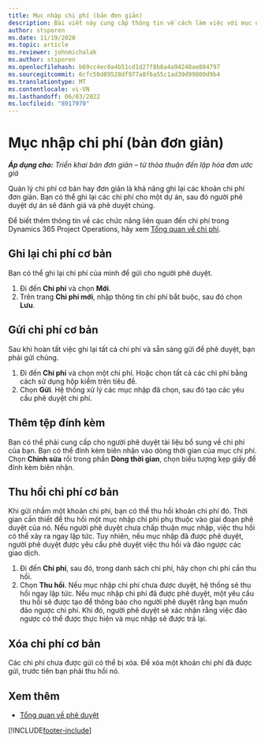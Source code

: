 ```yaml
---
title: Mục nhập chi phí (bản đơn giản)
description: Bài viết này cung cấp thông tin về cách làm việc với mục nhập chi phí trong một triển khai bản đơn giản.
author: stsporen
ms.date: 11/19/2020
ms.topic: article
ms.reviewer: johnmichalak
ms.author: stsporen
ms.openlocfilehash: b69cc4ec0a4b51cd1d27f8b8a4a94248ae884797
ms.sourcegitcommit: 6cfc50d89528df977a8f6a55c1ad39d99800d9b4
ms.translationtype: MT
ms.contentlocale: vi-VN
ms.lasthandoff: 06/03/2022
ms.locfileid: "8917970"
---
```

# <a name="expense-entry-lite"></a>Mục nhập chi phí (bản đơn giản)

_**Áp dụng cho:** Triển khai bản đơn giản – từ thỏa thuận đến lập hóa đơn ước giá_

Quản lý chi phí cơ bản hay đơn giản là khả năng ghi lại các khoản chi phí đơn giản. Bạn có thể ghi lại các chi phí cho một dự án, sau đó người phê duyệt dự án sẽ đánh giá và phê duyệt chúng.

Để biết thêm thông tin về các chức năng liên quan đến chi phí trong Dynamics 365 Project Operations, hãy xem [Tổng quan về chi phí](expense-overview.md).

## <a name="capture-a-basic-expense"></a>Ghi lại chi phí cơ bản

Bạn có thể ghi lại chi phí của mình để gửi cho người phê duyệt.

1. Đi đến **Chi phí** và chọn **Mới**.
2. Trên trang **Chi phí mới**, nhập thông tin chi phí bắt buộc, sau đó chọn **Lưu**.

## <a name="submit-a-basic-expense"></a>Gửi chi phí cơ bản

Sau khi hoàn tất việc ghi lại tất cả chi phí và sẵn sàng gửi để phê duyệt, bạn phải gửi chúng.

1. Đi đến **Chi phí** và chọn một chi phí. Hoặc chọn tất cả các chi phí bằng cách sử dụng hộp kiểm trên tiêu đề.
2. Chọn **Gửi**. Hệ thống xử lý các mục nhập đã chọn, sau đó tạo các yêu cầu phê duyệt chi phí.

## <a name="add-an-attachment"></a>Thêm tệp đính kèm

Bạn có thể phải cung cấp cho người phê duyệt tài liệu bổ sung về chi phí của bạn. Bạn có thể đính kèm biên nhận vào dòng thời gian của mục chi phí. Chọn **Chỉnh sửa** rồi trong phần **Dòng thời gian**, chọn biểu tượng kẹp giấy để đính kèm biên nhận.

## <a name="recall-a-basic-expense"></a>Thu hồi chi phí cơ bản

Khi gửi nhầm một khoản chi phí, bạn có thể thu hồi khoản chi phí đó. Thời gian cần thiết để thu hồi một mục nhập chi phí phụ thuộc vào giai đoạn phê duyệt của nó.  Nếu người phê duyệt chưa chấp thuận mục nhập, việc thu hồi có thể xảy ra ngay lập tức. Tuy nhiên, nếu mục nhập đã được phê duyệt, người phê duyệt được yêu cầu phê duyệt việc thu hồi và đảo ngược các giao dịch.

1. Đi đến **Chi phí**, sau đó, trong danh sách chi phí, hãy chọn chi phí cần thu hồi.
2. Chọn **Thu hồi**. Nếu mục nhập chi phí chưa được duyệt, hệ thống sẽ thu hồi ngay lập tức. Nếu mục nhập chi phí đã được phê duyệt, một yêu cầu thu hồi sẽ được tạo để thông báo cho người phê duyệt rằng bạn muốn đảo ngược chi phí. Khi đó, người phê duyệt sẽ xác nhận rằng việc đảo ngược có thể được thực hiện và mục nhập sẽ được trả lại.

## <a name="delete-a-basic-expense"></a>Xóa chi phí cơ bản

Các chi phí chưa được gửi có thể bị xóa. Để xóa một khoản chi phí đã được gửi, trước tiên bạn phải thu hồi nó.

## <a name="see-also"></a>Xem thêm

- [Tổng quan về phê duyệt](../approvals/approvals-overview.md)


[!INCLUDE[footer-include](../includes/footer-banner.md)]